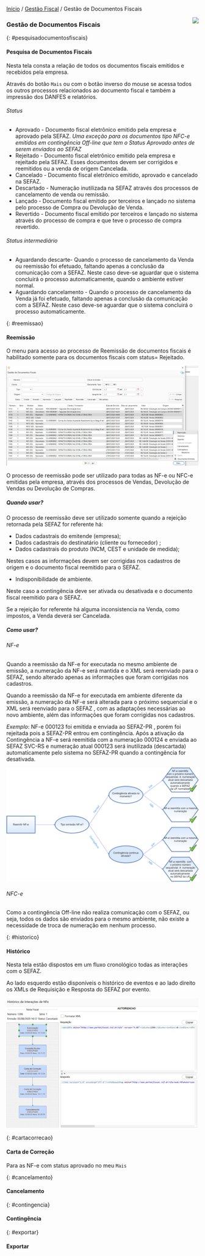 [Início](index.md) / [Gestão Fiscal](gestao_fiscal.md) / Gestão de Documentos Fiscais

<a href="http://docs.continentenuvem.com.br/dicas.html#dicas"><img align="right" src="http://docs.continentenuvem.com.br/images/dicas.png"></a>



### Gestão de Documentos Fiscais

{: #pesquisadocumentosfiscais}

#### Pesquisa de Documentos Fiscais

Nesta tela consta a relação de todos os documentos fiscais emitidos e recebidos pela empresa.

Através do botão `Mais` ou com o botão inverso do mouse se acessa todos os outros processos relacionados ao documento fiscal e também a impressão dos DANFES e relatórios.

###### Status

- Aprovado - Documento fiscal eletrônico emitido pela empresa e aprovado pela SEFAZ. *Uma exceção para os documentos tipo NFC-e emitidos em contingência Off-line que tem o Status Aprovado antes de serem enviados ao SEFAZ*
- Rejeitado - Documento fiscal eletrônico emitido pela empresa e rejeitado pela SEFAZ. Esses documentos devem ser corrigidos e reemitidos ou a venda de origem Cancelada.
- Cancelado - Documento fiscal eletrônico emitido, aprovado e cancelado na SEFAZ.
- Descartado - Numeração inutilizada na SEFAZ através dos processos de cancelamento de venda ou remissão.
- Lançado - Documento fiscal emitido por terceiros e lançado no sistema pelo processo de Compra ou Devolução de Venda. 
- Revertido - Documento fiscal emitido por terceiros e lançado no sistema através do processo de compra e que teve o processo de compra revertido.

###### Status intermediário

- Aguardando descarte- Quando o processo de cancelamento da Venda ou reemissão foi efetuado, faltando apenas a conclusão da comunicação com a SEFAZ. Neste caso deve-se aguardar que o sistema concluirá o processo automaticamente, quando o ambiente estiver normal.
- Aguardando cancelamento - Quando o processo de cancelamento da Venda já foi efetuado, faltando apenas a conclusão da comunicação com a SEFAZ. Neste caso deve-se aguardar que o sistema concluirá o processo automaticamente.



{: #reemissao}

#### Reemissão

O menu para acesso ao processo de Reemissão de documentos fiscais é habilitado somente para os documentos fiscais com status= Rejeitado. 

![](images/gestao_fiscal_gestao_dfe_reemissao.jpg)

O processo de reemissão pode ser utilizado para todas as NF-e ou NFC-e emitidas pela empresa, através dos processos de Vendas, Devolução de Vendas ou Devolução de Compras.



##### Quando usar?

O processo de reemissão deve ser utilizado somente quando a rejeição retornada pela SEFAZ for referente há:

- Dados cadastrais do emitende (empresa);
- Dados cadastrais do destinatário (cliente ou fornecedor) ;
- Dados cadastrais do produto (NCM, CEST e unidade de medida);

Nestes casos as informações devem ser corrigidas nos cadastros de origem e o documento fiscal reemitido para o SEFAZ. 

- Indisponibilidade de ambiente.

Neste caso a contingência deve ser ativada ou desativada e o documento fiscal reemitido para o SEFAZ. 

Se a rejeição for referente há alguma inconsistencia na Venda, como impostos, a Venda deverá ser Cancelada.



##### Como usar?

###### NF-e

Quando a reemissão da NF-e for executada no mesmo ambiente de emissão, a numeração da NF-e será mantida e o XML será reenviado para o SEFAZ, sendo alterado apenas as informações que foram corrigidas nos cadastros.

Quando a reemissão da NF-e for executada em ambiente diferente da emissão,  a numeração da NF-e será alterada para o próximo sequencial e o XML será reenviado para o SEFAZ , com as adaptações  necessárias ao novo ambiente, além das informações que foram corrigidas nos cadastros.

*Exemplo*: NF-e 000123 foi emitida  e enviada ao SEFAZ-PR , porém foi rejeitada pois a SEFAZ-PR entrou em contingência. Após a ativação da Contingência a NF-e será reemitida com a numeração 000124 e enviada ao SEFAZ SVC-RS e numeração atual 000123 será inutilizada (descartada) automaticamente pelo sistema no SEFAZ-PR quando a contingência for desativada.

![](images/xml_fluxo_reemitir_NFE.png)



###### NFC-e

Como a contingência Off-line não realiza comunicação com o SEFAZ, ou seja, todos os dados são enviados para o mesmo ambiente, não existe a necessidade de troca de numeração em nenhum processo.



{: #historico}

#### Histórico

Nesta tela estão dispostos em um fluxo cronológico todas as interações com o SEFAZ. 

Ao lado esquerdo estão disponíveis o histórico de eventos e ao lado direito os XMLs de Requisição e Resposta do SEFAZ por evento.

![](images/gestao_fiscal_gestao_dfe_historico.jpg)



{: #cartacorrecao}

#### Carta de Correção

Para as NF-e com status aprovado no meu `Mais`



{: #cancelamento}

#### Cancelamento



{: #contingencia}

#### Contingência



{: #exportar}

#### Exportar